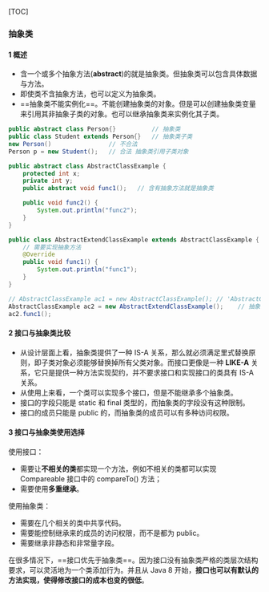 [TOC]



### 抽象类

#### 1 概述

- 含一个或多个抽象方法(**abstract**)的就是抽象类。但抽象类可以包含具体数据与方法。
- 即使类不含抽象方法，也可以定义为抽象类。
- ==抽象类不能实例化==。不能创建抽象类的对象。但是可以创建抽象类变量来引用其非抽象子类的对象。也可以继承抽象类来实例化其子类。

```java
public abstract class Person{}          // 抽象类
public class Student extends Person{}   // 抽象类子类
new Person()                // 不合法
Person p = new Student();   // 合法 抽象类引用子类对象
```

```java
public abstract class AbstractClassExample {
    protected int x;
    private int y;
    public abstract void func1();   // 含有抽象方法就是抽象类

    public void func2() {
        System.out.println("func2");
    }
}
```

```java
public class AbstractExtendClassExample extends AbstractClassExample {
    // 需要实现抽象方法
    @Override
    public void func1() {
        System.out.println("func1");
    }
}
```

```java
// AbstractClassExample ac1 = new AbstractClassExample(); // 'AbstractClassExample' 是抽象类不能被实例化
AbstractClassExample ac2 = new AbstractExtendClassExample();	// 抽象类的子类可以实例化
ac2.func1();
```



#### 2 接口与抽象类比较

- 从设计层面上看，抽象类提供了一种 IS-A 关系，那么就必须满足里式替换原则，即子类对象必须能够替换掉所有父类对象。而接口更像是一种 **LIKE-A** 关系，它只是提供一种方法实现契约，并不要求接口和实现接口的类具有 IS-A 关系。
- 从使用上来看，一个类可以实现多个接口，但是不能继承多个抽象类。
- 接口的字段只能是 static 和 final 类型的，而抽象类的字段没有这种限制。
- 接口的成员只能是 public 的，而抽象类的成员可以有多种访问权限。

 

#### 3 接口与抽象类使用选择

使用接口：

- 需要让**不相关的类**都实现一个方法，例如不相关的类都可以实现 Compareable 接口中的 compareTo() 方法；
- 需要使用**多重继承**。

使用抽象类：

- 需要在几个相关的类中共享代码。
- 需要能控制继承来的成员的访问权限，而不是都为 public。
- 需要继承非静态和非常量字段。

在很多情况下，==接口优先于抽象类==。因为接口没有抽象类严格的类层次结构要求，可以灵活地为一个类添加行为。并且从 Java 8 开始，**接口也可以有默认的方法实现，使得修改接口的成本也变的很低**。

